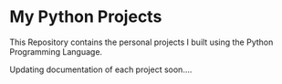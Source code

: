 # My Python Projects
This Repository contains the personal projects I built using the Python Programming Language.

Updating documentation of each project soon....

